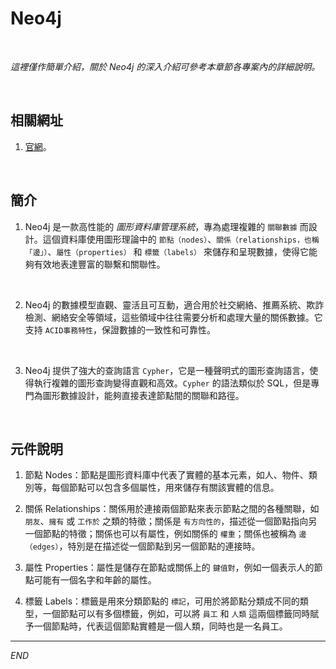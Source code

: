 # Neo4j

<br>

_這裡僅作簡單介紹，關於 Neo4j 的深入介紹可參考本章節各專案內的詳細說明。_

<br>

## 相關網址

1. [官網](https://neo4j.com/)。

<br>

## 簡介

1. Neo4j 是一款高性能的 _圖形資料庫管理系統_，專為處理複雜的 `關聯數據` 而設計。這個資料庫使用圖形理論中的 `節點（nodes）`、`關係（relationships，也稱「邊」）`、`屬性（properties）` 和 `標籤（labels）` 來儲存和呈現數據，使得它能夠有效地表達豐富的聯繫和關聯性。

<br>

2. Neo4j 的數據模型直觀、靈活且可互動，適合用於社交網絡、推薦系統、欺詐檢測、網絡安全等領域，這些領域中往往需要分析和處理大量的關係數據。它支持 `ACID事務特性`，保證數據的一致性和可靠性。

<br>

3. Neo4j 提供了強大的查詢語言 `Cypher`，它是一種聲明式的圖形查詢語言，使得執行複雜的圖形查詢變得直觀和高效。`Cypher` 的語法類似於 SQL，但是專門為圖形數據設計，能夠直接表達節點間的關聯和路徑。

<br>

## 元件說明

1. 節點 Nodes：節點是圖形資料庫中代表了實體的基本元素，如人、物件、類別等，每個節點可以包含多個屬性，用來儲存有關該實體的信息。

2. 關係 Relationships：關係用於連接兩個節點來表示節點之間的各種關聯，如 `朋友`、`擁有` 或 `工作於` 之類的特徵；關係是 `有方向性的`，描述從一個節點指向另一個節點的特徵；關係也可以有屬性，例如關係的 `權重`；關係也被稱為 `邊（edges）`，特別是在描述從一個節點到另一個節點的連接時。

3. 屬性 Properties：屬性是儲存在節點或關係上的 `鍵值對`，例如一個表示人的節點可能有一個名字和年齡的屬性。

4. 標籤 Labels：標籤是用來分類節點的 `標記`，可用於將節點分類成不同的類型，一個節點可以有多個標籤，例如，可以將 `員工` 和 `人類` 這兩個標籤同時賦予一個節點時，代表這個節點實體是一個人類，同時也是一名員工。

___

_END_